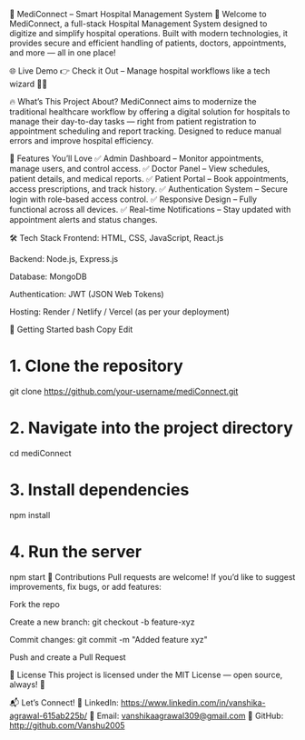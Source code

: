 🏥 MediConnect – Smart Hospital Management System 🚀
Welcome to MediConnect, a full-stack Hospital Management System designed to digitize and simplify hospital operations. Built with modern technologies, it provides secure and efficient handling of patients, doctors, appointments, and more — all in one place!

🌐 Live Demo
👉 Check it Out – Manage hospital workflows like a tech wizard 🧙‍♂️

🔥 What’s This Project About?
MediConnect aims to modernize the traditional healthcare workflow by offering a digital solution for hospitals to manage their day-to-day tasks — right from patient registration to appointment scheduling and report tracking. Designed to reduce manual errors and improve hospital efficiency.

🎯 Features You’ll Love
✅ Admin Dashboard – Monitor appointments, manage users, and control access.
✅ Doctor Panel – View schedules, patient details, and medical reports.
✅ Patient Portal – Book appointments, access prescriptions, and track history.
✅ Authentication System – Secure login with role-based access control.
✅ Responsive Design – Fully functional across all devices.
✅ Real-time Notifications – Stay updated with appointment alerts and status changes.

🛠 Tech Stack
Frontend: HTML, CSS, JavaScript, React.js

Backend: Node.js, Express.js

Database: MongoDB

Authentication: JWT (JSON Web Tokens)

Hosting: Render / Netlify / Vercel (as per your deployment)

🚀 Getting Started
bash
Copy
Edit
# 1. Clone the repository
git clone https://github.com/your-username/mediConnect.git

# 2. Navigate into the project directory
cd mediConnect

# 3. Install dependencies
npm install

# 4. Run the server
npm start
🤝 Contributions
Pull requests are welcome! If you’d like to suggest improvements, fix bugs, or add features:

Fork the repo

Create a new branch: git checkout -b feature-xyz

Commit changes: git commit -m "Added feature xyz"

Push and create a Pull Request

📄 License
This project is licensed under the MIT License — open source, always! 🙌

📬 Let’s Connect!
💼 LinkedIn: https://www.linkedin.com/in/vanshika-agrawal-615ab225b/
📧 Email: vanshikaagrawal309@gmail.com
🐙 GitHub: http://github.com/Vanshu2005
